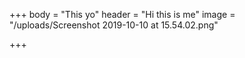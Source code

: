 +++
body = "This yo"
header = "Hi this is me"
image = "/uploads/Screenshot 2019-10-10 at 15.54.02.png"

+++
